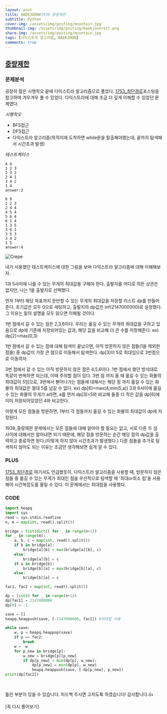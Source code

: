 ```yaml
---
layout: post
title: BAEKJOON#1939 중량제한
subtitle: Python
cover-img: /assets/img/posting/mountain.jpg
thumbnail-img: /assets/img/posting/baekjoonrect.png
share-img: /assets/img/posting/mountain.jpg
tags: [다익스트라 알고리즘, BAEKJOON]
comments: true
---
```


## [중량제한](https://www.acmicpc.net/problem/1939)

### 문제분석

굉장히 많은 시행착오 끝에 다익스트라 알고리즘으로 풀었다.
[1753\_최단경로](https://youseop.github.io/2020-10-19-BAEKJOON-1753%EC%B5%9C%EB%8B%A8%EA%B2%BD%EB%A1%9C/)포스팅을 참고하며 겨우겨우 풀 수 있었다. 다익스트라에 대해 조금 더 깊게 이해할 수 있었던 문제였다.

_시행착오_

- BFS접근
- DFS접근
- 다익스트라 알고리즘(목적지에 도착하면 while문을 탈출해야했는데, 끝까지 탐색해서 시간초과 발생)

_테스트케이스_

```
4 4
1 2 3
2 3 2
2 4 1
3 4 2
1 4
answer:2
```

```
6 9
1 2 3
2 4 4
4 5 4
5 6 4
6 1 4
1 3 5
3 6 1
3 5 3
3 4 2
1 5
answer:4
```

![Crepe](https://i.imgur.com/Ni5PZem.jpg)

내가 사용했던 테스트케이스에 대한 그림을 보며 다익스트라 알고리즘에 대해 이해해보자.

1과 5사이에 나를 수 있는 무게의 최대값을 구해야 한다. 출발지를 어디로 하든 상관은 없지만, 나는 1을 출발지로 선택했다.

먼저 1부터 해당 좌표까지 운반할 수 있는 무게의 최대값을 저장할 리스트 dp를 만들어준다. 초기값은 모두 0으로 세팅하고, 출발지의 dp값은 inf(2147000000)로 설정했다.
그 이유는 밑의 설명을 모두 읽으면 이해될 것이다.

1번 점에서 갈 수 있는 점은 2,3,6이다. 우리는 옮길 수 있는 무게의 최대값을 구하고 있음으로 dp에 기존에 저장되어있는 값과, 해당 값을 비교해 더 큰 수를 저장해준다.
ex) dp[2]=max(0,3)

1번 점에서 갈 수 있는 점에 대해 탐색이 끝났으면, 아직 방문하지 않은 점들(1을 제외한 점들) 중 dp값이 가장 큰 점으로 이동해서 탐색한다.
dp[3]이 5로 최대임으로 3번점으로 이동하자.

3번 점에서 갈 수 있는 아직 방문하지 않은 점은 4,5,6이다. 1번 점에서 했던 방식대로 똑같이 반복하면 되는데, 이때 주의할 점이 있다. 3번 점 까지 올 때 옮길 수 있는 화물의 최대값이 5임으로, 3번에서 뻗어나가는 점들에 대해서는 해당 점 까지 옮길 수 있는 화물의 최대값은 절대 5를 넘길 수 없다.
ex) dp[6]=max(4,min(5,a))
3과 6사이에 옮길 수 있는 화물의 무게가 a라면, a를 먼저 dp[3]=5와 비교해 둘중 더 작은 값을 dp[6]에 이미 저장되어있었던 4와 비교한다.

이렇게 모든 점들을 방문하면, 1부터 각 점들까지 옮길 수 있는 화물의 최대값이 dp에 저장된다.

1939\_중량제한 문제에서는 모든 점들에 대해 알아야 할 필요는 없고, 서로 다른 두 섬 사이에 대해서만 알아내면 되기 때문에, 해당 점을 방문하는 순간 해당 점의 dp값을 출력하고 종료하면 된다.(이렇게 하지 않아 시간초과가 발생했다.)
다른 점들을 추가로 탐색하지 않아도 되는 이유는 조금만 생각해보면 쉽게 알 수 있다.

### PLUS

[1753\_최단경로](https://youseop.github.io/2020-10-19-BAEKJOON-1753%EC%B5%9C%EB%8B%A8%EA%B2%BD%EB%A1%9C/) 여기서도 언급했듯이, 다익스트라 알고리즘을 사용할 때, 방문하지 않은 점들 중 옮길 수 있는 무게가 최대인 점을 우선적으로 탐색할 때 '최대or최소 힙'을 사용해야 시간복잡도를 줄일 수 있다.
이 문제에서는 최대힙을 사용했다.

### CODE

```python
import heapq
import sys
read = sys.stdin.readline
n, m = map(int, read().split())

bridge = list(dict() for _ in range(n+1))
for _ in range(m):
    a, b, c = map(int, read().split())
    if b in bridge[a]:
        bridge[a][b] = max(bridge[a][b], c)
    else:
        bridge[a][b] = c
    if a in bridge[b]:
        bridge[b][a] = max(bridge[b][a], c)
    else:
        bridge[b][a] = c

fac1, fac2 = map(int, read().split())

dp = list(0 for _ in range(n+1))
dp[fac1] = 2147000000
dp[0] = -1

save = []
heapq.heappush(save, [-2147000000, fac1]) #최대힙 사용

while save:
    w, p = heapq.heappop(save)
    if p == fac2:
        break
    w = -w
    for p_new in bridge[p]:
        w_new = bridge[p][p_new]
        if dp[p_new] < min(dp[p], w_new):
            dp[p_new] = min(dp[p], w_new)
            heapq.heappush(save, [-dp[p_new], p_new])
print(dp[fac2])
```

<br>

틀린 부분이 있을 수 있습니다. 피드백 주시면 고치도록 하겠습니다!
감사합니다.👍

[꼭 다시 풀어보기]
<br>
<br>

